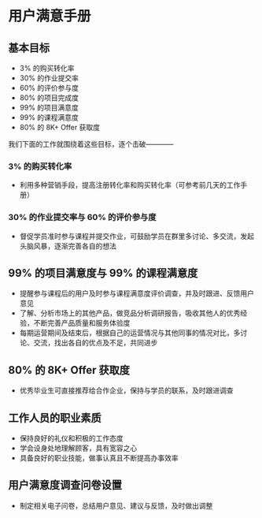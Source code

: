 # 用户满意手册

## 基本目标
-  3% 的购买转化率
- 30% 的作业提交率
- 60% 的评价参与度
- 80% 的项目完成度
- 99% 的项目满意度
- 99% 的课程满意度
- 80% 的 8K+ Offer 获取度

我们下面的工作就围绕着这些目标，逐个击破————

### 3% 的购买转化率
- 利用多种营销手段，提高注册转化率和购买转化率（可参考前几天的工作手册）

### 30% 的作业提交率与 60% 的评价参与度
- 督促学员准时参与课程并提交作业，可鼓励学员在群里多讨论、多交流，发起头脑风暴，逐渐完善各自的想法


## 99% 的项目满意度与 99% 的课程满意度
- 提醒参与课程后的用户及时参与课程满意度评价调查，并及时跟进、反馈用户意见
- 了解、分析市场上的其他产品，做竞品分析调研报告，吸收其他人的优秀经验，不断完善产品质量和服务体验度
- 每期运营期间及结束后，根据自己的运营情况与其他同事的情况对比，多讨论、交流，找出各自的优点及不足，共同进步

## 80% 的 8K+ Offer 获取度
- 优秀毕业生可直接推荐给合作企业，保持与学员的联系，及时跟进调查


## 工作人员的职业素质
- 保持良好的礼仪和积极的工作态度
- 学会设身处地理解顾客，具有宽容之心
- 具备良好的职业技能，做事认真且不断提高办事效率

## 用户满意度调查问卷设置
- 制定相关电子问卷，总结用户意见、建议与反馈，及时做出调整







